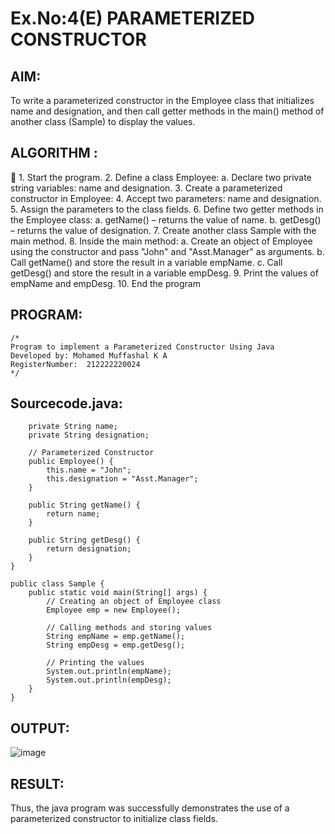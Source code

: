 # Ex.No:4(E)  PARAMETERIZED CONSTRUCTOR
## AIM:
To write a parameterized constructor in the Employee class that initializes name and designation, and then call getter methods in the main() method of another class (Sample) to display the values.

## ALGORITHM :

	1.	Start the program.
2.	Define a class Employee:
    a.	  Declare two private string variables: name and designation.
3.	Create a parameterized constructor in Employee:
4.	Accept two parameters: name and designation.
5.	Assign the parameters to the class fields.
6.	Define two getter methods in the Employee class:
     a.	getName() – returns the value of name.
     b.	getDesg() – returns the value of designation.
7.	Create another class Sample with the main method.
8.	Inside the main method:
     a.	Create an object of Employee using the constructor and pass "John" and "Asst.Manager" as arguments.
     b.	Call getName() and store the result in a variable empName.
     c.	Call getDesg() and store the result in a variable empDesg.
9.	Print the values of empName and empDesg.
10.	End the program


## PROGRAM:
 ```
/*
Program to implement a Parameterized Constructor Using Java
Developed by: Mohamed Muffashal K A
RegisterNumber:  212222220024
*/
```

## Sourcecode.java:

```class Employee {
    private String name;
    private String designation;

    // Parameterized Constructor
    public Employee() {
        this.name = "John";
        this.designation = "Asst.Manager";
    }

    public String getName() {
        return name;
    }

    public String getDesg() {
        return designation;
    }
}

public class Sample {
    public static void main(String[] args) {
        // Creating an object of Employee class
        Employee emp = new Employee();

        // Calling methods and storing values
        String empName = emp.getName();
        String empDesg = emp.getDesg();

        // Printing the values
        System.out.println(empName);
        System.out.println(empDesg);
    }
}
```





## OUTPUT:
![image](https://github.com/user-attachments/assets/20b20c36-8079-4c25-b0fd-07df9def9bf1)



## RESULT:
Thus, the  java program was successfully demonstrates the use of a parameterized constructor to initialize class fields.

 


